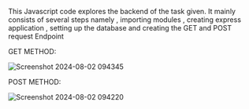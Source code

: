 This Javascript code explores the backend of the task given. It mainly consists of several steps namely , importing modules ,  creating express application , 
setting up the database and creating the GET and POST request Endpoint

GET METHOD:

![Screenshot 2024-08-02 094345](https://github.com/user-attachments/assets/01d380a8-d854-4fcc-931a-86c37ad36185)




POST METHOD:




![Screenshot 2024-08-02 094220](https://github.com/user-attachments/assets/7c3aee86-528d-45c1-9d42-ef1e93d564e0)





